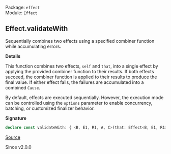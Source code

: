 Package: `effect`<br />
Module: `Effect`<br />

## Effect.validateWith

Sequentially combines two effects using a specified combiner function while
accumulating errors.

**Details**

This function combines two effects, `self` and `that`, into a single effect
by applying the provided combiner function to their results. If both effects
succeed, the combiner function is applied to their results to produce the
final value. If either effect fails, the failures are accumulated into a
combined `Cause`.

By default, effects are executed sequentially. However, the execution mode
can be controlled using the `options` parameter to enable concurrency,
batching, or customized finalizer behavior.

**Signature**

```ts
declare const validateWith: { <B, E1, R1, A, C>(that: Effect<B, E1, R1>, f: (a: A, b: B) => C, options?: { readonly concurrent?: boolean | undefined; readonly batching?: boolean | "inherit" | undefined; readonly concurrentFinalizers?: boolean | undefined; } | undefined): <E, R>(self: Effect<A, E, R>) => Effect<C, E1 | E, R1 | R>; <A, E, R, B, E1, R1, C>(self: Effect<A, E, R>, that: Effect<B, E1, R1>, f: (a: A, b: B) => C, options?: { readonly concurrent?: boolean | undefined; readonly batching?: boolean | "inherit" | undefined; readonly concurrentFinalizers?: boolean | undefined; } | undefined): Effect<C, E | E1, R | R1>; }
```

[Source](https://github.com/Effect-TS/effect/tree/main/packages/effect/src/Effect.ts#L12427)

Since v2.0.0